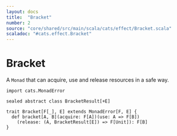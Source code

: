 ```yaml
---
layout: docs
title:  "Bracket"
number: 2
source: "core/shared/src/main/scala/cats/effect/Bracket.scala"
scaladoc: "#cats.effect.Bracket"
---
```


# Bracket

A `Monad` that can acquire, use and release resources in a safe way.

```tut:book:silent
import cats.MonadError

sealed abstract class BracketResult[+E]

trait Bracket[F[_], E] extends MonadError[F, E] {
  def bracket[A, B](acquire: F[A])(use: A => F[B])
    (release: (A, BracketResult[E]) => F[Unit]): F[B]
}
```
